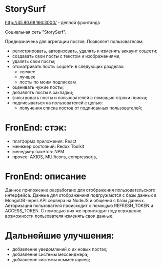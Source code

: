 # StorySurf 

http://45.80.68.166:3000/ - деплой фронтэнда

Социальная сеть "StorySerf".

Предназначена для агрегации постов. Позволяет пользователям:
- регистрировать, авторизовать, удалять и изменять аккаунт соцсети;
- создавать свои посты с текстом и изображениями;
- удалять свои посты;
- отсматривать посты соцсети в следующих разделах:
    - свежее
    - лучшее
    - посты по моим подпискам
- оценивать чужие посты;
- добавлять посты в закладки;
- фильтровать посты и пользователей с помощью строки поиска;
- подписываться на пользователей с целью:
    - получения списка постов от подписанных пользователей;

# FronEnd: стэк:

- платформа приложения: React
- менежер состояний: Redux Toolkit
- менеджер пакетов: NPM
- прочее: AXIOS, MUI/icons, compressorjs, 

# FronEnd: описание

Данное приложение разработано для отображения пользовательского интерфейса. Данные для отображениия подгружаются с базы данных в MongoDB через API сервера на NodeJS и общения с базы данных.
Авторизация пользователя происходит с помощью REFRESH_TOKEN и ACCESS_TOKEN. С помощью них же происходит подтверждение возможности пользователя изменять свои данные.

# Дальнейшие улучшения:
- добавление уведомлений о их новых постах;
- добавление системы мессенджера;
- добавление системы комментариев;

